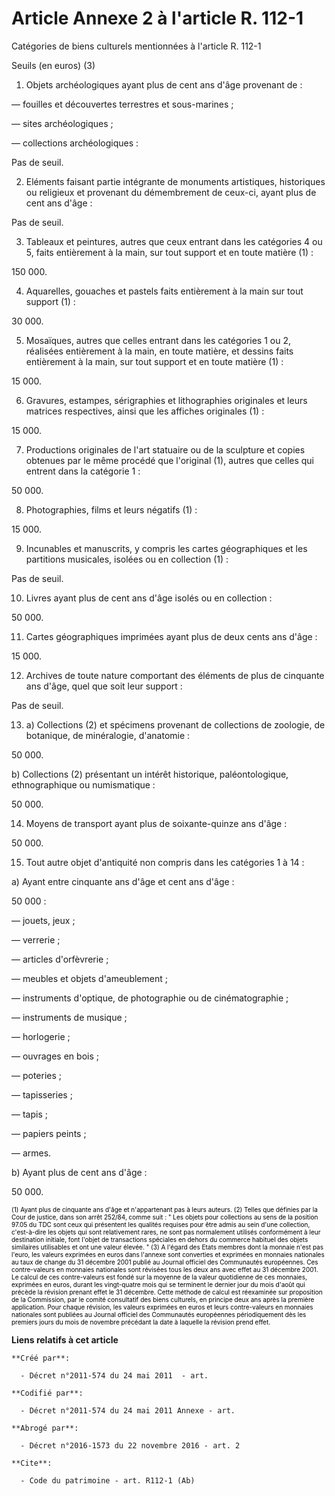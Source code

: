 # Article Annexe 2 à l'article R. 112-1

Catégories de biens culturels mentionnées à l'article R. 112-1

Seuils (en euros) (3) 

1. Objets archéologiques ayant plus de cent ans d'âge provenant de : 

― fouilles et découvertes terrestres et sous-marines ; 

― sites archéologiques ; 

― collections archéologiques : 

Pas de seuil. 

2. Eléments faisant partie intégrante de monuments artistiques, historiques ou religieux et provenant du démembrement de
ceux-ci, ayant plus de cent ans d'âge : 

Pas de seuil. 

3. Tableaux et peintures, autres que ceux entrant dans les catégories 4 ou 5, faits entièrement à la main, sur tout support
et en toute matière (1) : 

150 000.

4. Aquarelles, gouaches et pastels faits entièrement à la main sur tout support (1) : 

30 000.

5. Mosaïques, autres que celles entrant dans les catégories 1 ou 2, réalisées entièrement à la main, en toute matière, et
dessins faits entièrement à la main, sur tout support et en toute matière (1) : 

15 000.

6. Gravures, estampes, sérigraphies et lithographies originales et leurs matrices respectives, ainsi que les affiches
originales (1) : 

15 000.

7. Productions originales de l'art statuaire ou de la sculpture et copies obtenues par le même procédé que l'original (1),
autres que celles qui entrent dans la catégorie 1 : 

50 000.

8. Photographies, films et leurs négatifs (1) : 

15 000.

9. Incunables et manuscrits, y compris les cartes géographiques et les partitions musicales, isolées ou en collection (1) : 

Pas de seuil. 

10. Livres ayant plus de cent ans d'âge isolés ou en collection : 

50 000.

11. Cartes géographiques imprimées ayant plus de deux cents ans d'âge : 

15 000.

12. Archives de toute nature comportant des éléments de plus de cinquante ans d'âge, quel que soit leur support : 

Pas de seuil. 

13. a) Collections (2) et spécimens provenant de collections de zoologie, de botanique, de minéralogie, d'anatomie : 

50 000. 

b) Collections (2) présentant un intérêt historique, paléontologique, ethnographique ou numismatique : 

50 000.

14. Moyens de transport ayant plus de soixante-quinze ans d'âge : 

50 000.

15. Tout autre objet d'antiquité non compris dans les catégories 1 à 14 : 

a) Ayant entre cinquante ans d'âge et cent ans d'âge : 

50 000 : 

― jouets, jeux ; 

― verrerie ; 

― articles d'orfèvrerie ; 

― meubles et objets d'ameublement ; 

― instruments d'optique, de photographie ou de cinématographie ; 

― instruments de musique ; 

― horlogerie ; 

― ouvrages en bois ; 

― poteries ; 

― tapisseries ; 

― tapis ; 

― papiers peints ; 

― armes. 

b) Ayant plus de cent ans d'âge : 

50 000. 

<font size="1" color="#808080">
  <font size="1" color="#000000">(1) Ayant plus de cinquante ans d'âge et n'appartenant pas à leurs auteurs. (2) Telles que
définies par la Cour de justice, dans son arrêt 252/84, comme suit : " Les objets pour collections au sens de la position
97.05 du TDC sont ceux qui présentent les qualités requises pour être admis au sein d'une collection, c'est-à-dire les objets
qui sont relativement rares, ne sont pas normalement utilisés conformément à leur destination initiale, font l'objet de
transactions spéciales en dehors du commerce habituel des objets similaires utilisables et ont une valeur élevée. " (3) A
l'égard des Etats membres dont la monnaie n'est pas l'euro, les valeurs exprimées en euros dans l'annexe sont converties et
exprimées en monnaies nationales au taux de change du 31 décembre 2001 publié au Journal officiel des Communautés
européennes. Ces contre-valeurs en monnaies nationales sont révisées tous les deux ans avec effet au 31 décembre 2001. Le
calcul de ces contre-valeurs est fondé sur la moyenne de la valeur quotidienne de ces monnaies, exprimées en euros, durant
les vingt-quatre mois qui se terminent le dernier jour du mois d'août qui précède la révision prenant effet le 31 décembre.
Cette méthode de calcul est réexaminée sur proposition de la Commission, par le comité consultatif des biens culturels, en
principe deux ans après la première application. Pour chaque révision, les valeurs exprimées en euros et leurs contre-valeurs
en monnaies nationales sont publiées au Journal officiel des Communautés européennes périodiquement dès les premiers jours du
mois de novembre précédant la date à laquelle la révision prend effet.</font>
</font>

**Liens relatifs à cet article**

	**Créé par**:

	  - Décret n°2011-574 du 24 mai 2011  - art.

	**Codifié par**:

	  - Décret n°2011-574 du 24 mai 2011 Annexe - art.

	**Abrogé par**:

	  - Décret n°2016-1573 du 22 novembre 2016 - art. 2

	**Cite**:

	  - Code du patrimoine - art. R112-1 (Ab)
